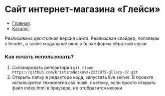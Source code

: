 # Сайт интернет-магазина «Глейси»

* [Главная](https://kristinanoskova.github.io/2235875-gllacy-37/#).
* [Каталог](https://kristinanoskova.github.io/2235875-gllacy-37/catalog.html).

  
Реализована десктопная версия сайта.
Реализован слайдер, поповеры в header, а также модальное окно в блоке форма обратной связи

### Как начать использовать?
1. Склонировать репозиторий
`git clone https://github.com/kristinaNoskova/2235875-gllacy-37.git`
2. Открыть папку в редакторе кода, запустить live server. В проекте используется технология css mask, поэтому, если просто открыть файл index.html  в браузере, не отобразятся иконки
   
